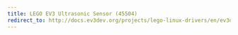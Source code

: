 ```yaml
---
title: LEGO EV3 Ultrasonic Sensor (45504)
redirect_to: http://docs.ev3dev.org/projects/lego-linux-drivers/en/ev3dev-jessie/sensor_data.html#lego-ev3-us
---
```

